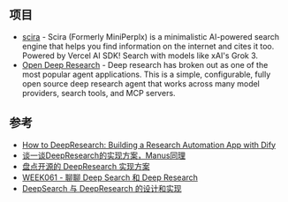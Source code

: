 ## 项目

- [scira](https://github.com/zaidmukaddam/scira) - Scira (Formerly MiniPerplx) is a minimalistic AI-powered search engine that helps you find information on the internet and cites it too. Powered by Vercel AI SDK! Search with models like xAI's Grok 3.
- [Open Deep Research](https://github.com/langchain-ai/open_deep_research) - Deep research has broken out as one of the most popular agent applications. This is a simple, configurable, fully open source deep research agent that works across many model providers, search tools, and MCP servers.

## 参考

- [How to DeepResearch: Building a Research Automation App with Dify](https://dify.ai/blog/deepresearch-building-a-research-automation-app-with-dify)
- [谈一谈DeepResearch的实现方案，Manus同理](https://zhuanlan.zhihu.com/p/32458046694)
- [盘点开源的 DeepResearch 实现方案](https://weaxsey.org/articles/2025-03-06/)
- [WEEK061 - 聊聊 Deep Search 和 Deep Research](https://github.com/aneasystone/weekly-practice/blob/main/notes/week061-deep-search-and-research/README.md)
- [DeepSearch 与 DeepResearch 的设计和实现](https://zhuanlan.zhihu.com/p/26560000573)